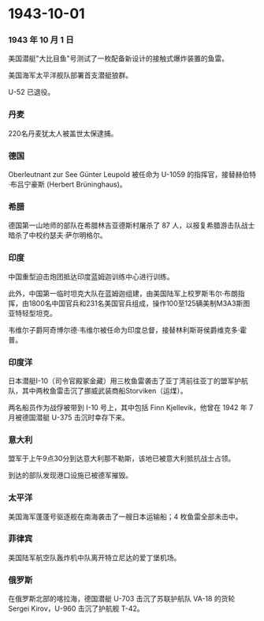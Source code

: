 # 1943-10-01

### 1943 年 10 月 1 日

美国潜艇"大比目鱼"号测试了一枚配备新设计的接触式爆炸装置的鱼雷。

美国海军太平洋舰队部署首支潜艇狼群。

U-52 已退役。

### 丹麦

220名丹麦犹太人被盖世太保逮捕。

### 德国

Oberleutnant zur See Günter Leupold 被任命为 U-1059
的指挥官，接替赫伯特·布吕宁豪斯 (Herbert Brüninghaus)。

### 希腊

德国第一山地师的部队在希腊林吉亚德斯村屠杀了 87
人，以报复希腊游击队战士暗杀了中校约瑟夫·萨尔明格尔。

### 印度

中国重型迫击炮团抵达印度蓝姆迦训练中心进行训练。

此外，中国第一临时坦克大队在蓝姆迦组建，由美国陆军上校罗斯韦尔·布朗指挥，由1800名中国官兵和231名美国官兵组成，操作100至125辆美制M3A3斯图亚特轻型坦克。

韦维尔子爵阿奇博尔德·韦维尔被任命为印度总督，接替林利斯哥侯爵维克多·霍普。

### 印度洋

日本潜艇I-10（司令官殿冢金藏）用三枚鱼雷袭击了亚丁湾前往亚丁的盟军护航队，其中两枚鱼雷击沉了挪威武装商船Storviken（运煤）。

两名船员作为战俘被带到 I-10 号上，其中包括 Finn Kjellevik，他曾在 1942
年 7 月被德国潜艇 U-375 击沉时幸存下来。

### 意大利

盟军于上午9点30分到达意大利那不勒斯，该地已被意大利抵抗战士占领。

到达的部队发现港口设施已被德军摧毁。

### 太平洋

美国海军蓬蓬号驱逐舰在南海袭击了一艘日本运输船；4 枚鱼雷全部未击中。

### 菲律宾

美国陆军航空队轰炸机中队离开特立尼达的爱丁堡机场。

### 俄罗斯

在俄罗斯北部的喀拉海，德国潜艇 U-703 击沉了苏联护航队 VA-18 的货轮
Sergei Kirov，U-960 击沉了护航舰 T-42。